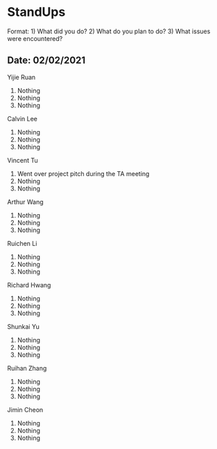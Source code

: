 # StandUps

Format: 1) What did you do? 2) What do you plan to do? 3) What issues were encountered?

## Date: 02/02/2021

Yijie Ruan 
1. Nothing
2. Nothing
3. Nothing

Calvin Lee
1. Nothing
2. Nothing
3. Nothing

Vincent Tu
1. Went over project pitch during the TA meeting 
2. Nothing
3. Nothing

Arthur Wang
1. Nothing
2. Nothing
3. Nothing

Ruichen Li
1. Nothing
2. Nothing
3. Nothing

Richard Hwang
1. Nothing
2. Nothing
3. Nothing

Shunkai Yu
1. Nothing
2. Nothing
3. Nothing

Ruihan Zhang
1. Nothing
2. Nothing
3. Nothing

Jimin Cheon 
1. Nothing
2. Nothing
3. Nothing
